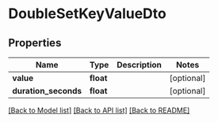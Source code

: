 # DoubleSetKeyValueDto


## Properties
Name | Type | Description | Notes
------------ | ------------- | ------------- | -------------
**value** | **float** |  | [optional] 
**duration_seconds** | **float** |  | [optional] 

[[Back to Model list]](../README.md#documentation-for-models) [[Back to API list]](../README.md#documentation-for-api-endpoints) [[Back to README]](../README.md)


